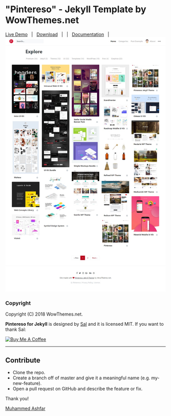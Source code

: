 # "Pintereso" - Jekyll Template by WowThemes.net

[Live Demo](https://pinite.muhd.tk/) &nbsp; | &nbsp; [Download](https://github.com/muhammedashfar7/Pinite.git) &nbsp; | &nbsp; | &nbsp; [Documentation](https://bootstrapstarter.com/bootstrap-templates/template-pintereso-bootstrap-jekyll/) &nbsp; | &nbsp;
![Free Jekyll Theme Pintereso](assets/images/screenshot.jpg)

### Copyright

Copyright (C) 2018 WowThemes.net.

**Pintereso for Jekyll** is designed by [Sal](https://www.wowthemes.net) and it is licensed MIT. If you want to thank Sal:

<a href="https://www.wowthemes.net/donate/" target="_blank"><img src="https://www.buymeacoffee.com/assets/img/custom_images/orange_img.png" alt="Buy Me A Coffee" style="height: auto !important;width: auto !important;" ></a>

-----------------

## Contribute

- Clone the repo.
- Create a branch off of master and give it a meaningful name (e.g. my-new-feature).
- Open a pull request on GitHub and describe the feature or fix. 

Thank you!

[Muhammed Ashfar](https://muhd.tk)
